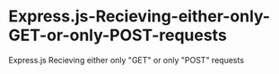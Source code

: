 # Express.js-Recieving-either-only-GET-or-only-POST-requests
Express.js Recieving either only "GET" or only "POST" requests
